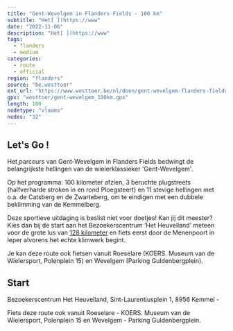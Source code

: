 ```yaml
---
title: "Gent-Wevelgem in Flanders Fields - 100 km"
subtitle: "Het[ ](https://www"
date: "2022-11-06"
description: "Het[ ](https://www" 
tags:
  - flanders
  - medium
categories: 
  - route
  - official
region: "flanders"
source: "be.westtoer"
ext_url: "https://www.westtoer.be/nl/doen/gent-wevelgem-flanders-fields-100-km"
gpx: "westtoer/gent-wevelgem_100km.gpx"
length: 100
nodetype: "vlaams"
nodes: "32"
---
```


## Let's Go !

Het[ ](https://www.westtoer.be/nl/gpx-download/758003)parcours van Gent-Wevelgem in Flanders Fields bedwingt de belangrijkste hellingen van de wielerklassieker 'Gent-Wevelgem'.

Op het programma: 100 kilometer afzien, 3 beruchte plugstreets (halfverharde stroken in en rond Ploegsteert) en 11 stevige hellingen met o.a. de Catsberg en de Zwarteberg, om te eindigen met een dubbele beklimming van de Kemmelberg.

Deze sportieve uitdaging is beslist niet voor doetjes! Kan jij dit meester? Kies dan bij de start aan het Bezoekerscentrum ‘Het Heuvelland’ meteen voor de grote lus van [128 kilometer](https://www.westtoer.be/nl/doen/gent-wevelgem-IFF) en fiets eerst door de Menenpoort in Ieper alvorens het echte klimwerk begint.

Je kan deze route ook fietsen vanuit Roeselare (KOERS. Museum van de Wielersport, Polenplein 15) en Wevelgem (Parking Guldenbergplein).

## Start 

Bezoekerscentrum Het Heuvelland, Sint-Laurentiusplein 1, 8956 Kemmel - 



Fiets deze route ook vanuit Roeselare - KOERS. Museum van de Wielersport, Polenplein 15 en Wevelgem - Parking Guldenbergplein.